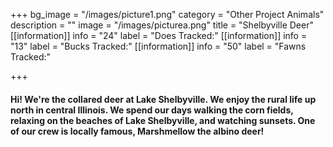+++
bg_image = "/images/picture1.png"
category = "Other Project Animals"
description = ""
image = "/images/picturea.png"
title = "Shelbyville Deer"
[[information]]
info = "24"
label = "Does Tracked:"
[[information]]
info = "13"
label = "Bucks Tracked:"
[[information]]
info = "50"
label = "Fawns Tracked:"

+++
#### Hi! We're the collared deer at Lake Shelbyville. We enjoy the rural life up north in central Illinois. We spend our days walking the corn fields, relaxing on the beaches of Lake Shelbyville, and watching sunsets. One of our crew is locally famous, Marshmellow the albino deer!